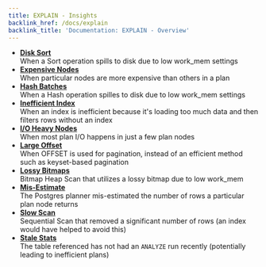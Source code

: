 ```yaml
---
title: EXPLAIN - Insights
backlink_href: /docs/explain
backlink_title: 'Documentation: EXPLAIN - Overview'
---
```


* **[Disk Sort](/docs/explain/insights/disk-sort)**<br />When a Sort operation spills to disk due to low work_mem settings
* **[Expensive Nodes](/docs/explain/insights/expensive)**<br />When particular nodes are more expensive than others in a plan
* **[Hash Batches](/docs/explain/insights/hash-batches)**<br />When a Hash operation spilles to disk due to low work_mem settings
* **[Inefficient Index](/docs/explain/insights/inefficient-index)**<br />When an index is inefficient because it's loading too much data and then filters rows without an index
* **[I/O Heavy Nodes](/docs/explain/insights/io-heavy)**<br />When most plan I/O happens in just a few plan nodes
* **[Large Offset](/docs/explain/insights/large-offset)**<br />When OFFSET is used for pagination, instead of an efficient method such as keyset-based pagination
* **[Lossy Bitmaps](/docs/explain/insights/lossy-bitmaps)**<br />Bitmap Heap Scan that utilizes a lossy bitmap due to low work_mem 
* **[Mis-Estimate](/docs/explain/insights/mis-estimate)**<br />The Postgres planner mis-estimated the number of rows a particular plan node returns
* **[Slow Scan](/docs/explain/insights/slow-scan)**<br />Sequential Scan that removed a significant number of rows (an index would have helped to avoid this)
* **[Stale Stats](/docs/explain/insights/stale-stats)**<br />The table referenced has not had an `ANALYZE` run recently (potentially leading to inefficient plans)